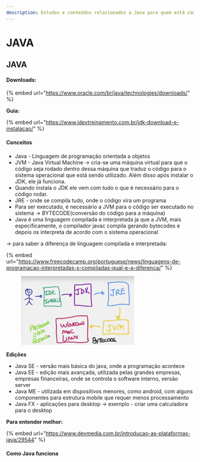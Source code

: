 ```yaml
---
description: Estudos e conteúdos relacionados a Java para quem está começando
---
```


# JAVA

## JAVA

#### Downloads:

{% embed url="https://www.oracle.com/br/java/technologies/downloads/" %}

**Guia:**

{% embed url="https://www.jdevtreinamento.com.br/jdk-download-e-instalacao/" %}

#### Conceitos

####

* Java - Linguagem de programação orientada a objetos
* JVM - Java Virtual Machine -> cria-se uma máquina virtual para que o código seja rodado dentro dessa máquina que traduz o código para o sistema operacional que está sendo utilizado. Além disso após instalar o JDK, ele já funciona.
* Quando instala o JDK ele vem com tudo o que é necessário para o código rodar.
* JRE - onde se compila tudo, onde o código vira um programa
* Para ser executado, é necessário a JVM para o código ser executado no sistema -> BYTECODE(conversão do código para a máquina)
* Java é uma linguagem compilada e interpretada ja que a JVM, mais especificamente, o compilador javac compila gerando bytecodes e depois os interpreta de acordo com o sistema operacional

\-> para saber a diferença de linguagem compilada e interpretada:

{% embed url="https://www.freecodecamp.org/portuguese/news/linguagens-de-programacao-interpretadas-x-compiladas-qual-e-a-diferenca/" %}

<figure><img src=".gitbook/assets/image.png" alt="" width="304"><figcaption></figcaption></figure>

**Edições**

* Java SE - versão mais básica do java, onde a programação acontece
* Java EE - edição mais avançada, utilizada pelas grandes empresas, empresas financeiras, onde se controla o software interno, versão server
* Java ME - utilizada em dispositivos menores, como android, com alguns componentes para estrutura mobile que requer menos processamento
* Java FX - aplicações para desktop -> exemplo - criar uma calculadora para o desktop

**Para entender melhor:**

{% embed url="https://www.devmedia.com.br/introducao-as-plataformas-java/29544" %}

#### Como Java funciona
